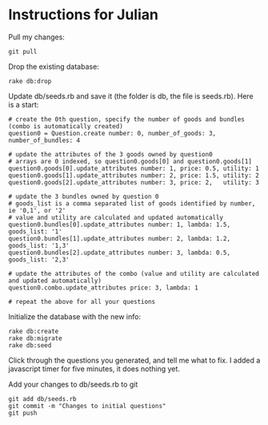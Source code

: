 # Instructions for Julian

Pull my changes:

    git pull

Drop the existing database:

    rake db:drop

Update db/seeds.rb and save it (the folder is db, the file is seeds.rb). Here is a start:

    # create the 0th question, specify the number of goods and bundles (combo is automatically created)
    question0 = Question.create number: 0, number_of_goods: 3, number_of_bundles: 4

    # update the attributes of the 3 goods owned by question0
    # arrays are 0 indexed, so question0.goods[0] and question0.goods[1]
    question0.goods[0].update_attributes number: 1, price: 0.5, utility: 1
    question0.goods[1].update_attributes number: 2, price: 1.5, utility: 2
    question0.goods[2].update_attributes number: 3, price: 2,   utility: 3

    # update the 3 bundles owned by question 0
    # goods_list is a comma separated list of goods identified by number, ie '0,1', or '2'
    # value and utility are calculated and updated automatically
    question0.bundles[0].update_attributes number: 1, lambda: 1.5, goods_list: '1'
    question0.bundles[1].update_attributes number: 2, lambda: 1.2, goods_list: '1,3'
    question0.bundles[2].update_attributes number: 3, lambda: 0.5, goods_list: '2,3'

    # update the attributes of the combo (value and utility are calculated and updated automatically)
    question0.combo.update_attributes price: 3, lambda: 1

    # repeat the above for all your questions

Initialize the database with the new info:

    rake db:create
    rake db:migrate
    rake db:seed

Click through the questions you generated, and tell me what to fix. I added a javascript timer for five minutes, it does nothing yet.

Add your changes to db/seeds.rb to git

    git add db/seeds.rb
    git commit -m "Changes to initial questions"
    git push




